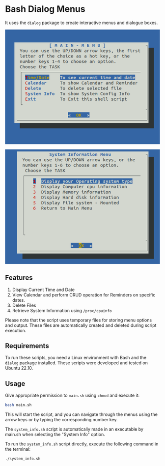 # Bash Dialog Menus

It uses the `dialog` package to create interactive menus and dialogue boxes.

![Home](images/home.png)

![System Info](images/system_info.png)

## Features

1. Display Current Time and Date
2. View Calendar and perform CRUD operation for Reminders on specific dates.
3. Delete Files
4. Retrieve System Information using `/proc/cpuinfo`

Please note that the script uses temporary files for storing menu options and output. These files are automatically created and deleted during script execution.

## Requirements

To run these scripts, you need a Linux environment with Bash and the `dialog` package installed. These scripts were developed and tested on Ubuntu 22.10.

## Usage

Give appropriate permission to `main.sh` using `chmod` and execute it:

  ```bash
  bash main.sh
  ```

This will start the script, and you can navigate through the menus using the arrow keys or by typing the corresponding number key.

The `system_info.sh` script is automatically made in an executable by main.sh when selecting the "System Info" option.

To run the `system_info.sh` script directly, execute the following command in the terminal:

  ```bash
  ./system_info.sh
  ```
